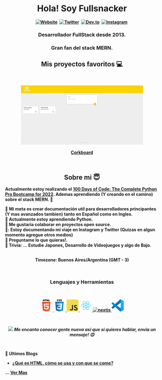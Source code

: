 <p>
  <h1 align="center"><b>Hola! Soy Fullsnacker</h1>
</p>
<p align="center">
<a href="https://fullsnacker.github.io"><img src="https://img.shields.io/badge/PORTFOLIO-CC6699?style=for-the-badge&logoColor=white" alt="Website" /></a>&nbsp;
<a href="https://twitter.com/fullsnacker"><img src="https://img.shields.io/badge/Twitter-1DA1F2?style=for-the-badge&logo=twitter&logoColor=white" alt="Twitter" /></a>&nbsp;
<a href="https://dev.to/fullsnacker"><img src="https://img.shields.io/badge/dev.to-0A0A0A?style=for-the-badge&logo=dev.to&logoColor=white" alt="Dev.to" /></a>&nbsp;
<a href="https://instagram.com/fullsnacker"><img src="https://img.shields.io/badge/Instagram-1DA1F2?style=for-the-badge&logo=instagram&logoColor=white" alt="Instagram" /></a>&nbsp;  
</p>

<p>
  <h3 align="center"><b>Desarrollador FullStack desde 2013.</h3>
  <h3 align="center"><b>Gran fan del stack MERN.</h3>
</p>

<h2 align="center">Mis proyectos favoritos 💻</h2>
<br />

<p align="center">
  <a href="https://github.com/fullsnacker/corkboard">
    <img width="400" src="https://raw.githubusercontent.com/fullsnacker/corkboard/master/assets/Screenshot.png" /> <br />  
  </a>
    
  <div align="center">
    
  [Corkboard](https://github.com/fullsnacker/corkboard)
    
  </div>
    
</p>
<br />
    
<h2 align="center">Sobre mi 😇</h2>
<p>Actualmente estoy realizando el <a href="https://www.udemy.com/course/100-days-of-code/">100 Days of Code: The Complete Python Pro Bootcamp for 2022</a>. Ademas aprendiendo (Y creando en el camino) sobre el stack MERN. 🥳</p>

:muscle: Mi meta es crear documentación util para desarrolladores principantes (Y mas avanzados tambien) tanto en Español como en Ingles.<br />
:eyes: Actualmente estoy aprendiendo Python.<br />
:raising_hand: Me gustaria colaborar en proyectos open source.<br />
📸: Estoy documentando mi viaje en Instagram y Twitter (Quizas en algun momento agregue otros medios)<br />
💬 Preguntame lo que quieras!.<br />
:ghost: Trivia: ... Estudie Japones, Desarrollo de Videojuegos y algo de Bajo.<br />
<br />
<p align="center">
  Timezone: Buenos Aires/Argentina (GMT - 3)
</p>
<br />
<p>
<h3 align="center"> Lenguajes y Herramientas</h3>
</p>
<br />
<p align="center">
<a href="https://www.w3.org/html/" target="_blank"> <img src="https://raw.githubusercontent.com/devicons/devicon/master/icons/html5/html5-original-wordmark.svg" alt="html5" width="40" height="40"/> </a>
<a href="https://www.w3schools.com/css/" target="_blank"> <img src="https://raw.githubusercontent.com/devicons/devicon/master/icons/css3/css3-original-wordmark.svg" alt="css3" width="40" height="40"/> </a>
<a href="https://developer.mozilla.org/en-US/docs/Web/JavaScript" target="_blank"> <img src="https://raw.githubusercontent.com/devicons/devicon/master/icons/javascript/javascript-original.svg" alt="javascript" width="40" height="40"/> </a>
<a href="https://reactjs.org/" target="_blank"> <img src="https://raw.githubusercontent.com/github/explore/80688e429a7d4ef2fca1e82350fe8e3517d3494d/topics/react/react.png" alt="react" width="40" height="40"/> </a>
<a href="https://nextjs.org/" target="_blank"> <img src="https://github.com/YuriDevAT/YuriDevAT/blob/main/nextjs.png" alt="nextjs" width="40" height="40"/> </a>
<img alt="Visual Studio Code" width="40px" src="https://raw.githubusercontent.com/github/explore/80688e429a7d4ef2fca1e82350fe8e3517d3494d/topics/visual-studio-code/visual-studio-code.png" />
<!--<img alt="GitHub" width="40px" src="https://github.com/YuriDevAT/YuriDevAT/blob/main/github_.png" />
<a href="https://tailwindcss.com/" target="_blank"> <img src="https://www.vectorlogo.zone/logos/tailwindcss/tailwindcss-icon.svg" alt="tailwind" width="40" height="40"/> </a>  -->
   </p>
<br />
<p align="center">
<img src="https://media.giphy.com/media/LnQjpWaON8nhr21vNW/giphy.gif" width="60"> <em><b>Me encanta conocer gente nueva</b> asi que si quieres hablar, envia un mensaje! 😊</em>
</p>
<br />


📕 **Ultimos Blogs**

- [¿Qué es HTML, cómo se usa y con que se come?](https://dev.to/fullsnacker/que-es-html-como-se-usa-y-con-que-se-come-4cam)

... [Ver Mas](https://dev.to/fullsnacker)

